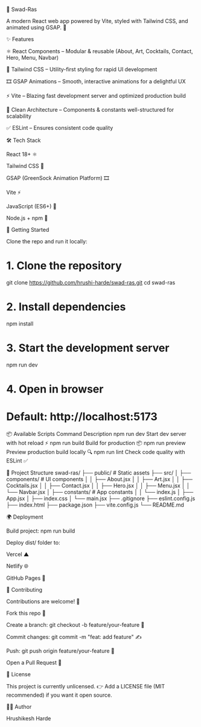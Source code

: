 🥂 Swad-Ras

A modern React web app powered by Vite, styled with Tailwind CSS, and animated using GSAP. 🚀

✨ Features

⚛ React Components – Modular & reusable (About, Art, Cocktails, Contact, Hero, Menu, Navbar)

🎨 Tailwind CSS – Utility-first styling for rapid UI development

🎞️ GSAP Animations – Smooth, interactive animations for a delightful UX

⚡ Vite – Blazing fast development server and optimized production build

🧩 Clean Architecture – Components & constants well-structured for scalability

✅ ESLint – Ensures consistent code quality

🛠️ Tech Stack

React 18+ ⚛

Tailwind CSS 🎨

GSAP (GreenSock Animation Platform) 🎞️

Vite ⚡

JavaScript (ES6+) 📜

Node.js + npm 🔧

🚀 Getting Started

Clone the repo and run it locally:

# 1. Clone the repository
git clone https://github.com/hrushi-harde/swad-ras.git
cd swad-ras

# 2. Install dependencies
npm install

# 3. Start the development server
npm run dev

# 4. Open in browser
# Default: http://localhost:5173

📦 Available Scripts
Command	Description
npm run dev	Start dev server with hot reload ⚡
npm run build	Build for production 📦
npm run preview	Preview production build locally 🔍
npm run lint	Check code quality with ESLint ✅

📂 Project Structure
   swad-ras/
├── public/                # Static assets
├── src/
│   ├── components/        # UI components
│   │   ├── About.jsx
│   │   ├── Art.jsx
│   │   ├── Cocktails.jsx
│   │   ├── Contact.jsx
│   │   ├── Hero.jsx
│   │   ├── Menu.jsx
│   │   └── Navbar.jsx
│   ├── constants/         # App constants
│   │   └── index.js
│   ├── App.jsx
│   ├── index.css
│   └── main.jsx
├── .gitignore
├── eslint.config.js
├── index.html
├── package.json
├── vite.config.js
└── README.md

🌍 Deployment

Build project:
npm run build

Deploy dist/ folder to:

Vercel ▲

Netlify 🌐

GitHub Pages 📄

🤝 Contributing

Contributions are welcome! 🎉

Fork this repo 🔱

Create a branch: git checkout -b feature/your-feature 🌿

Commit changes: git commit -m "feat: add feature" ✍️

Push: git push origin feature/your-feature 🚀

Open a Pull Request 🔀

📜 License

This project is currently unlicensed.
👉 Add a LICENSE file (MIT recommended) if you want it open source.

👨‍💻 Author

Hrushikesh Harde
